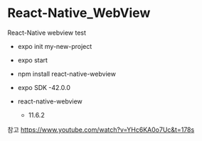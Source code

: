 # React-Native_WebView
React-Native webview test

 *  expo init my-new-project
 *  expo start
 *  npm install react-native-webview
 
 *  expo SDK
    -42.0.0
*  react-native-webview
   - 11.6.2

참고
https://www.youtube.com/watch?v=YHc6KA0o7Uc&t=178s
